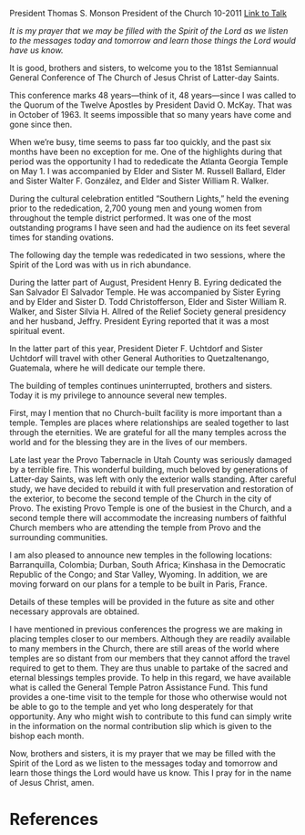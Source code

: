President Thomas S. Monson
President of the Church
10-2011
[Link to Talk](https://www.churchofjesuschrist.org/study/general-conference/2011/10/as-we-meet-again?lang=eng)

_It is my prayer that we may be filled with the Spirit of the Lord as we listen to the messages today and tomorrow and learn those things the Lord would have us know._

It is good, brothers and sisters, to welcome you to the 181st Semiannual General Conference of The Church of Jesus Christ of Latter-day Saints.

This conference marks 48 years—think of it, 48 years—since I was called to the Quorum of the Twelve Apostles by President David O. McKay. That was in October of 1963. It seems impossible that so many years have come and gone since then.

When we’re busy, time seems to pass far too quickly, and the past six months have been no exception for me. One of the highlights during that period was the opportunity I had to rededicate the Atlanta Georgia Temple on May 1. I was accompanied by Elder and Sister M. Russell Ballard, Elder and Sister Walter F. González, and Elder and Sister William R. Walker.

During the cultural celebration entitled “Southern Lights,” held the evening prior to the rededication, 2,700 young men and young women from throughout the temple district performed. It was one of the most outstanding programs I have seen and had the audience on its feet several times for standing ovations.

The following day the temple was rededicated in two sessions, where the Spirit of the Lord was with us in rich abundance.

During the latter part of August, President Henry B. Eyring dedicated the San Salvador El Salvador Temple. He was accompanied by Sister Eyring and by Elder and Sister D. Todd Christofferson, Elder and Sister William R. Walker, and Sister Silvia H. Allred of the Relief Society general presidency and her husband, Jeffry. President Eyring reported that it was a most spiritual event.

In the latter part of this year, President Dieter F. Uchtdorf and Sister Uchtdorf will travel with other General Authorities to Quetzaltenango, Guatemala, where he will dedicate our temple there.

The building of temples continues uninterrupted, brothers and sisters. Today it is my privilege to announce several new temples.

First, may I mention that no Church-built facility is more important than a temple. Temples are places where relationships are sealed together to last through the eternities. We are grateful for all the many temples across the world and for the blessing they are in the lives of our members.



Late last year the Provo Tabernacle in Utah County was seriously damaged by a terrible fire. This wonderful building, much beloved by generations of Latter-day Saints, was left with only the exterior walls standing. After careful study, we have decided to rebuild it with full preservation and restoration of the exterior, to become the second temple of the Church in the city of Provo. The existing Provo Temple is one of the busiest in the Church, and a second temple there will accommodate the increasing numbers of faithful Church members who are attending the temple from Provo and the surrounding communities.

I am also pleased to announce new temples in the following locations: Barranquilla, Colombia; Durban, South Africa; Kinshasa in the Democratic Republic of the Congo; and Star Valley, Wyoming. In addition, we are moving forward on our plans for a temple to be built in Paris, France.

Details of these temples will be provided in the future as site and other necessary approvals are obtained.

I have mentioned in previous conferences the progress we are making in placing temples closer to our members. Although they are readily available to many members in the Church, there are still areas of the world where temples are so distant from our members that they cannot afford the travel required to get to them. They are thus unable to partake of the sacred and eternal blessings temples provide. To help in this regard, we have available what is called the General Temple Patron Assistance Fund. This fund provides a one-time visit to the temple for those who otherwise would not be able to go to the temple and yet who long desperately for that opportunity. Any who might wish to contribute to this fund can simply write in the information on the normal contribution slip which is given to the bishop each month.

Now, brothers and sisters, it is my prayer that we may be filled with the Spirit of the Lord as we listen to the messages today and tomorrow and learn those things the Lord would have us know. This I pray for in the name of Jesus Christ, amen.

# References
